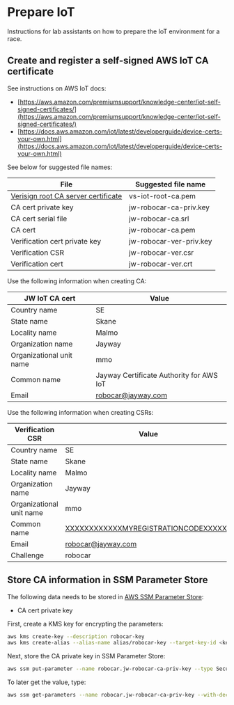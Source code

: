 # Prepare IoT

Instructions for lab assistants on how to prepare the IoT environment for a race.

## Create and register a self-signed AWS IoT CA certificate

See instructions on AWS IoT docs:
- [https://aws.amazon.com/premiumsupport/knowledge-center/iot-self-signed-certificates/](https://aws.amazon.com/premiumsupport/knowledge-center/iot-self-signed-certificates/)
- [https://docs.aws.amazon.com/iot/latest/developerguide/device-certs-your-own.html](https://docs.aws.amazon.com/iot/latest/developerguide/device-certs-your-own.html)

See below for suggested file names:

| File | Suggested file name |
| -------------------- | ----- |
| [Verisign root CA server certificate](https://www.symantec.com/content/en/us/enterprise/verisign/roots/VeriSign-Class%203-Public-Primary-Certification-Authority-G5.pem) | vs-iot-root-ca.pem |
| CA cert private key | jw-robocar-ca-priv.key |
| CA cert serial file | jw-robocar-ca.srl      |
| CA cert             | jw-robocar-ca.pem      |
| Verification cert private key | jw-robocar-ver-priv.key |
| Verification CSR              | jw-robocar-ver.csr      |
| Verification cert             | jw-robocar-ver.crt      |

Use the following information when creating CA:

| JW IoT CA cert           | Value  |
| ------------------------ | ------ |
| Country name             | SE     |
| State name               | Skane  |
| Locality name            | Malmo  |
| Organization name        | Jayway |
| Organizational unit name | mmo    |
| Common name              | Jayway Certificate Authority for AWS IoT |
| Email                    | robocar@jayway.com |

Use the following information when creating CSRs:

| Verification CSR         | Value  |
| ------------------------ | -------|
| Country name             | SE     |
| State name               | Skane  |
| Locality name            | Malmo  |
| Organization name        | Jayway |
| Organizational unit name | mmo    |
| Common name              | [XXXXXXXXXXXXMYREGISTRATIONCODEXXXXXX](http://docs.aws.amazon.com/cli/latest/reference/iot/get-registration-code.html) |
| Email                    | robocar@jayway.com |
| Challenge                | robocar            |


## Store CA information in SSM Parameter Store

The following data needs to be stored in [AWS SSM Parameter Store](https://aws.amazon.com/systems-manager/):
- CA cert private key

First, create a KMS key for encrypting the parameters:
```bash
aws kms create-key --description robocar-key
aws kms create-alias --alias-name alias/robocar-key --target-key-id <key id from output>
```

Next, store the CA private key in SSM Parameter Store:
```bash
aws ssm put-parameter --name robocar.jw-robocar-ca-priv-key --type SecureString --key-id alias/robocar-key --value file://<path to jw-robocar-ca-priv.key>
```

To later get the value, type:
```bash
aws ssm get-parameters --name robocar.jw-robocar-ca-priv-key --with-decryption --query Parameters[0].Value
```
